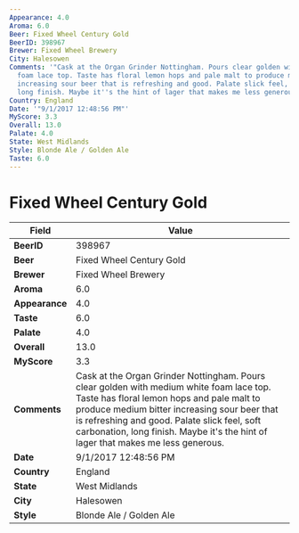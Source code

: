 ```yaml
---
Appearance: 4.0
Aroma: 6.0
Beer: Fixed Wheel Century Gold
BeerID: 398967
Brewer: Fixed Wheel Brewery
City: Halesowen
Comments: '"Cask at the Organ Grinder Nottingham. Pours clear golden with medium white
  foam lace top. Taste has floral lemon hops and pale malt to produce medium bitter
  increasing sour beer that is refreshing and good. Palate slick feel, soft carbonation,
  long finish. Maybe it''s the hint of lager that makes me less generous."'
Country: England
Date: '"9/1/2017 12:48:56 PM"'
MyScore: 3.3
Overall: 13.0
Palate: 4.0
State: West Midlands
Style: Blonde Ale / Golden Ale
Taste: 6.0
---
```


# Fixed Wheel Century Gold

| Field         | Value |
|---------------|-------|
| **BeerID** | 398967 |
| **Beer** | Fixed Wheel Century Gold |
| **Brewer** | Fixed Wheel Brewery |
| **Aroma** | 6.0 |
| **Appearance** | 4.0 |
| **Taste** | 6.0 |
| **Palate** | 4.0 |
| **Overall** | 13.0 |
| **MyScore** | 3.3 |
| **Comments** | Cask at the Organ Grinder Nottingham. Pours clear golden with medium white foam lace top. Taste has floral lemon hops and pale malt to produce medium bitter increasing sour beer that is refreshing and good. Palate slick feel, soft carbonation, long finish. Maybe it's the hint of lager that makes me less generous. |
| **Date** | 9/1/2017 12:48:56 PM |
| **Country** | England |
| **State** | West Midlands |
| **City** | Halesowen |
| **Style** | Blonde Ale / Golden Ale |
